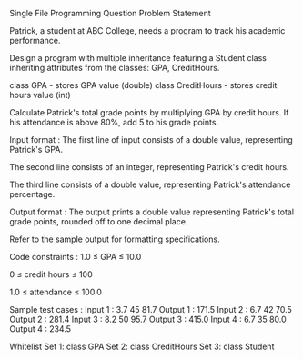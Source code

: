 Single File Programming Question
Problem Statement



Patrick, a student at ABC College, needs a program to track his academic performance. 



Design a program with multiple inheritance featuring a Student class inheriting attributes from the classes: GPA, CreditHours.



class GPA - stores GPA value (double)
class CreditHours -  stores credit hours value (int)


Calculate Patrick's total grade points by multiplying GPA by credit hours. If his attendance is above 80%, add 5 to his grade points. 

Input format :
The first line of input consists of a double value, representing Patrick's GPA.

The second line consists of an integer, representing Patrick's credit hours.

The third line consists of a double value, representing Patrick's attendance percentage.

Output format :
The output prints a double value representing Patrick's total grade points, rounded off to one decimal place.



Refer to the sample output for formatting specifications.

Code constraints :
1.0 ≤ GPA ≤ 10.0

0 ≤ credit hours ≤ 100

1.0 ≤ attendance ≤ 100.0

Sample test cases :
Input 1 :
3.7
45
81.7
Output 1 :
171.5
Input 2 :
6.7
42
70.5
Output 2 :
281.4
Input 3 :
8.2
50
95.7
Output 3 :
415.0
Input 4 :
6.7
35
80.0
Output 4 :
234.5

Whitelist
Set 1:
class GPA
Set 2:
class CreditHours
Set 3:
class Student